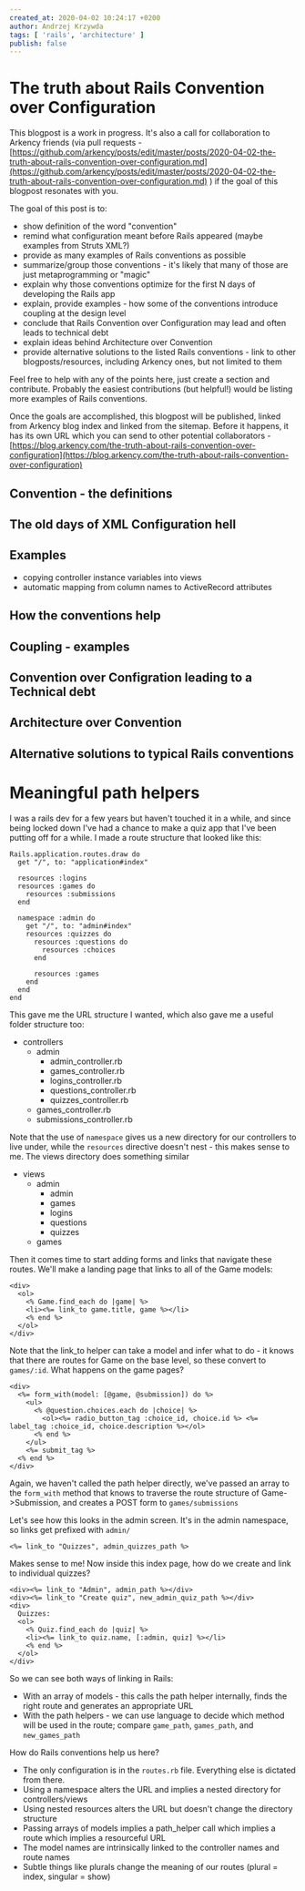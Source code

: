 ```yaml
---
created_at: 2020-04-02 10:24:17 +0200
author: Andrzej Krzywda
tags: [ 'rails', 'architecture' ]
publish: false
---
```


# The truth about Rails Convention over Configuration

This blogpost is a work in progress. It's also a call for collaboration to Arkency friends (via pull requests - [https://github.com/arkency/posts/edit/master/posts/2020-04-02-the-truth-about-rails-convention-over-configuration.md](https://github.com/arkency/posts/edit/master/posts/2020-04-02-the-truth-about-rails-convention-over-configuration.md) ) if the goal of this blogpost resonates with you.

The goal of this post is to:

* show definition of the word "convention"
* remind what configuration meant before Rails appeared (maybe examples from Struts XML?)
* provide as many examples of Rails conventions as possible
* summarize/group those conventions - it's likely that many of those are just metaprogramming or "magic"
* explain why those conventions optimize for the first N days of developing the Rails app
* explain, provide examples - how some of the conventions introduce coupling at the design level
* conclude that Rails Convention over Configuration may lead and often leads to technical debt
* explain ideas behind Architecture over Convention
* provide alternative solutions to the listed Rails conventions - link to other blogposts/resources, including Arkency ones, but not limited to them

Feel free to help with any of the points here, just create a section and contribute. Probably the easiest contributions (but helpful!) would be listing more examples of Rails conventions.

Once the goals are accomplished, this blogpost will be published, linked from Arkency blog index and linked from the sitemap. Before it happens, it has its own URL which you can send to other potential collaborators - [https://blog.arkency.com/the-truth-about-rails-convention-over-configuration](https://blog.arkency.com/the-truth-about-rails-convention-over-configuration)
 
<!-- more -->

## Convention - the definitions

## The old days of XML Configuration hell

## Examples

* copying controller instance variables into views 
* automatic mapping from column names to ActiveRecord attributes

## How the conventions help

## Coupling - examples

## Convention over Configration leading to a Technical debt

## Architecture over Convention

## Alternative solutions to typical Rails conventions

# Meaningful path helpers

I was a rails dev for a few years but haven't touched it in a while, and since being locked down I've had a chance to make a quiz app that I've been putting off for a while. I made a route structure that looked like this:

```
Rails.application.routes.draw do
  get "/", to: "application#index"

  resources :logins
  resources :games do
    resources :submissions
  end

  namespace :admin do
    get "/", to: "admin#index"
    resources :quizzes do
      resources :questions do
        resources :choices
      end

      resources :games
    end
  end
end
```

This gave me the URL structure I wanted, which also gave me a useful folder structure too:

- controllers
  - admin
    - admin_controller.rb
    - games_controller.rb
    - logins_controller.rb
    - questions_controller.rb
    - quizzes_controller.rb
  - games_controller.rb
  - submissions_controller.rb

Note that the use of `namespace` gives us a new directory for our controllers to live under, while the `resources` directive doesn't nest - this makes sense to me. The views directory does something similar

- views
  - admin
    - admin
    - games
    - logins
    - questions
    - quizzes
  - games

Then it comes time to start adding forms and links that navigate these routes. We'll make a landing page that links to all of the Game models:

```
<div>
  <ol>
    <% Game.find_each do |game| %>
    <li><%= link_to game.title, game %></li>
    <% end %>
  </ol>
</div>
```

Note that the link_to helper can take a model and infer what to do - it knows that there are routes for Game on the base level, so these convert to `games/:id`. What happens on the game pages?

```
<div>
  <%= form_with(model: [@game, @submission]) do %>
    <ul>
      <% @question.choices.each do |choice| %>
        <ol><%= radio_button_tag :choice_id, choice.id %> <%= label_tag :choice_id, choice.description %></ol>
      <% end %>
    </ul>
    <%= submit_tag %>
  <% end %>
</div>
```

Again, we haven't called the path helper directly, we've passed an array to the `form_with` method that knows to traverse the route structure of Game->Submission, and creates a POST form to `games/submissions`

Let's see how this looks in the admin screen. It's in the admin namespace, so links get prefixed with `admin/`

```
<%= link_to "Quizzes", admin_quizzes_path %>
```

Makes sense to me! Now inside this index page, how do we create and link to individual quizzes?

```
<div><%= link_to "Admin", admin_path %></div>
<div><%= link_to "Create quiz", new_admin_quiz_path %></div>
<div>
  Quizzes:
  <ol>
    <% Quiz.find_each do |quiz| %>
    <li><%= link_to quiz.name, [:admin, quiz] %></li>
    <% end %>
  </ol>
</div>
```

So we can see both ways of linking in Rails:

- With an array of models - this calls the path helper internally, finds the right route and generates an appropriate URL
- With the path helpers - we can use language to decide which method will be used in the route; compare `game_path`, `games_path`, and `new_games_path`

How do Rails conventions help us here?

- The only configuration is in the `routes.rb` file. Everything else is dictated from there.
- Using a namespace alters the URL and implies a nested directory for controllers/views
- Using nested resources alters the URL but doesn't change the directory structure
- Passing arrays of models implies a path_helper call which implies a route which implies a resourceful URL
- The model names are intrinsically linked to the controller names and route names
- Subtle things like plurals change the meaning of our routes (plural = index, singular = show)

